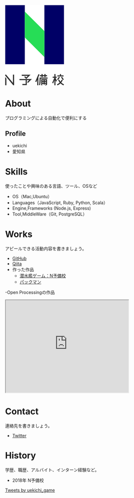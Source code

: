 ![N予備校ロゴ](imageN.png)

# About
プログラミングによる自動化で便利にする

## Profile
- uekichi
- 愛知県

# Skills
使ったことや興味のある言語、ツール、OSなど
- OS（Mac,Ubuntu）
- Languages（JavaScript, Ruby, Python, Scala）
- Engine,Frameworks (Node.js, Express)
- Tool,MiddleWare（Git, PostgreSQL）

# Works
アピールできる活動内容を書きましょう。
- [GitHub](https://github.com/uekichi)
- [Qiita](https://qiita.com/uekichi)
- 作った作品
  - [潜水艦ゲーム：N予備校](https://peaceful-plains-65846.herokuapp.com/)
  - [パックマン](https://sleepy-woodland-66584.herokuapp.com/)
  
-Open Processingの作品 
  <iframe src="https://www.openprocessing.org/sketch/825179/embed/" width="400" height="300"></iframe>

# Contact
連絡先を書きましょう。
- [Twitter](https://twitter.com/uekichi_game)

# History
学歴、職歴、アルバイト、インターン経験など。
- 2018年 N予備校


<a class="twitter-timeline" data-width="400" data-height="600" data-theme="dark" href="https://twitter.com/uekichi_game?ref_src=twsrc%5Etfw">Tweets by uekichi_game</a> <script async src="https://platform.twitter.com/widgets.js" charset="utf-8"></script>
